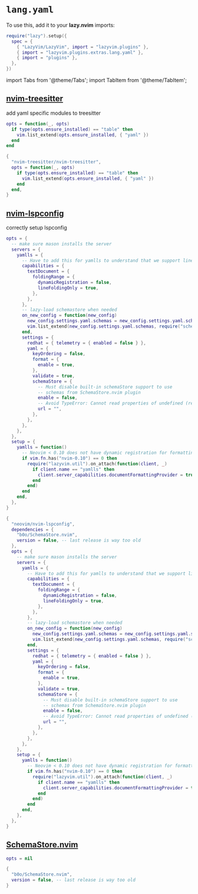 # `lang.yaml`

<!-- plugins:start -->

To use this, add it to your **lazy.nvim** imports:

```lua title="lua/config/lazy.lua" {4}
require("lazy").setup({
  spec = {
    { "LazyVim/LazyVim", import = "lazyvim.plugins" },
    { import = "lazyvim.plugins.extras.lang.yaml" },
    { import = "plugins" },
  },
})
```

import Tabs from '@theme/Tabs';
import TabItem from '@theme/TabItem';

## [nvim-treesitter](https://github.com/nvim-treesitter/nvim-treesitter)

 add yaml specific modules to treesitter


<Tabs>

<TabItem value="opts" label="Options">

```lua
opts = function(_, opts)
  if type(opts.ensure_installed) == "table" then
    vim.list_extend(opts.ensure_installed, { "yaml" })
  end
end
```

</TabItem>


<TabItem value="code" label="Full Spec">

```lua
{
  "nvim-treesitter/nvim-treesitter",
  opts = function(_, opts)
    if type(opts.ensure_installed) == "table" then
      vim.list_extend(opts.ensure_installed, { "yaml" })
    end
  end,
}
```

</TabItem>

</Tabs>

## [nvim-lspconfig](https://github.com/neovim/nvim-lspconfig)

 correctly setup lspconfig


<Tabs>

<TabItem value="opts" label="Options">

```lua
opts = {
  -- make sure mason installs the server
  servers = {
    yamlls = {
      -- Have to add this for yamlls to understand that we support line folding
      capabilities = {
        textDocument = {
          foldingRange = {
            dynamicRegistration = false,
            lineFoldingOnly = true,
          },
        },
      },
      -- lazy-load schemastore when needed
      on_new_config = function(new_config)
        new_config.settings.yaml.schemas = new_config.settings.yaml.schemas or {}
        vim.list_extend(new_config.settings.yaml.schemas, require("schemastore").yaml.schemas())
      end,
      settings = {
        redhat = { telemetry = { enabled = false } },
        yaml = {
          keyOrdering = false,
          format = {
            enable = true,
          },
          validate = true,
          schemaStore = {
            -- Must disable built-in schemaStore support to use
            -- schemas from SchemaStore.nvim plugin
            enable = false,
            -- Avoid TypeError: Cannot read properties of undefined (reading 'length')
            url = "",
          },
        },
      },
    },
  },
  setup = {
    yamlls = function()
      -- Neovim < 0.10 does not have dynamic registration for formatting
      if vim.fn.has("nvim-0.10") == 0 then
        require("lazyvim.util").on_attach(function(client, _)
          if client.name == "yamlls" then
            client.server_capabilities.documentFormattingProvider = true
          end
        end)
      end
    end,
  },
}
```

</TabItem>


<TabItem value="code" label="Full Spec">

```lua
{
  "neovim/nvim-lspconfig",
  dependencies = {
    "b0o/SchemaStore.nvim",
    version = false, -- last release is way too old
  },
  opts = {
    -- make sure mason installs the server
    servers = {
      yamlls = {
        -- Have to add this for yamlls to understand that we support line folding
        capabilities = {
          textDocument = {
            foldingRange = {
              dynamicRegistration = false,
              lineFoldingOnly = true,
            },
          },
        },
        -- lazy-load schemastore when needed
        on_new_config = function(new_config)
          new_config.settings.yaml.schemas = new_config.settings.yaml.schemas or {}
          vim.list_extend(new_config.settings.yaml.schemas, require("schemastore").yaml.schemas())
        end,
        settings = {
          redhat = { telemetry = { enabled = false } },
          yaml = {
            keyOrdering = false,
            format = {
              enable = true,
            },
            validate = true,
            schemaStore = {
              -- Must disable built-in schemaStore support to use
              -- schemas from SchemaStore.nvim plugin
              enable = false,
              -- Avoid TypeError: Cannot read properties of undefined (reading 'length')
              url = "",
            },
          },
        },
      },
    },
    setup = {
      yamlls = function()
        -- Neovim < 0.10 does not have dynamic registration for formatting
        if vim.fn.has("nvim-0.10") == 0 then
          require("lazyvim.util").on_attach(function(client, _)
            if client.name == "yamlls" then
              client.server_capabilities.documentFormattingProvider = true
            end
          end)
        end
      end,
    },
  },
}
```

</TabItem>

</Tabs>

## [SchemaStore.nvim](https://github.com/b0o/SchemaStore.nvim)

<Tabs>

<TabItem value="opts" label="Options">

```lua
opts = nil
```

</TabItem>


<TabItem value="code" label="Full Spec">

```lua
{
  "b0o/SchemaStore.nvim",
  version = false, -- last release is way too old
}
```

</TabItem>

</Tabs>

<!-- plugins:end -->
